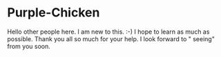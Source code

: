 # Purple-Chicken 




Hello other people here. I am new to this. :-) I hope to learn as much as possible. Thank you all so much for your help. 
I look forward to " seeing" from you soon. 
